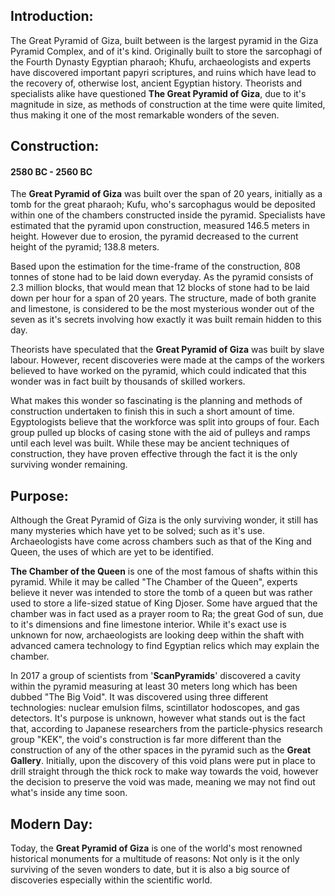 ## Introduction:

The Great Pyramid of Giza, built between is the largest pyramid in the Giza Pyramid Complex, and of it's kind. Originally built to store the sarcophagi of the Fourth Dynasty Egyptian pharaoh; Khufu, archaeologists and experts have discovered important papyri scriptures, and ruins which have lead to the recovery of, otherwise lost, ancient Egyptian history. Theorists and specialists alike have questioned **The Great Pyramid of Giza**, due to it's magnitude in size, as methods of construction at the time were quite limited, thus making it one of the most remarkable wonders of the seven.

## Construction:

#### 2580 BC - 2560 BC

The **Great Pyramid of Giza** was built over the span of 20 years, initially as a tomb for the great pharaoh; Kufu, who's sarcophagus would be deposited within one of the chambers constructed inside the pyramid. Specialists have estimated that the pyramid upon construction, measured 146.5 meters in height. However due to erosion, the pyramid decreased to the current height of the pyramid; 138.8 meters.

Based upon the estimation for the time-frame of the construction, 808 tonnes of stone had to be laid down everyday. As the pyramid consists of 2.3 million blocks, that would mean that 12 blocks of stone had to be laid down per hour for a span of 20 years. The structure, made of both granite and limestone, is considered to be the most mysterious wonder out of the seven as it's secrets involving how exactly it was built remain hidden to this day. 

Theorists have speculated that the **Great Pyramid of Giza** was built by slave labour. However, recent discoveries were made at the camps of the workers believed to have worked on the pyramid, which could indicated that this wonder was in fact built by thousands of skilled workers. 

What makes this wonder so fascinating is the planning and methods of construction undertaken to finish this in such a short amount of time. Egyptologists believe that the workforce was split into groups of four. Each group pulled up blocks of casing stone with the aid of pulleys and ramps until each level was built. While these may be ancient techniques of construction, they have proven effective through the fact it is the only surviving wonder remaining.

## Purpose:

Although the Great Pyramid of Giza is the only surviving wonder, it still has many mysteries which have yet to be solved; such as it's use. Archaeologists have come across chambers such as that of the King and Queen, the uses of which are yet to be identified.

**The Chamber of the Queen** is one of the most famous of shafts within this pyramid. While it may be called "The Chamber of the Queen", experts believe it never was intended to store the tomb of a queen but was rather used to store a life-sized statue of King Djoser. Some have argued that the chamber was in fact used as a prayer room to Ra; the great God of sun, due to it's dimensions and fine limestone interior. While it's exact use is unknown for now, archaeologists are looking deep within the shaft with advanced camera technology to find Egyptian relics which may explain the chamber. 

In 2017 a group of scientists from '**ScanPyramids**' discovered a cavity within the pyramid measuring at least 30 meters long which has been dubbed "The Big Void". It was discovered using three different technologies: nuclear emulsion films, scintillator hodoscopes, and gas detectors. It's purpose is unknown, however what stands out is the fact that, according to Japanese researchers from the particle-physics research group "KEK", the void's construction is far more different than the construction of any of the other spaces in the pyramid such as the **Great Gallery**. Initially, upon the discovery of this void plans were put in place to drill straight through the thick rock to make way towards the void, however the decision to preserve the void was made, meaning we may not find out what's inside any time soon.

## Modern Day:

Today, the **Great Pyramid of Giza** is one of the world's most renowned historical monuments for a multitude of reasons: Not only is it the only surviving of the seven wonders to date, but it is also a big source of discoveries especially within the scientific world.